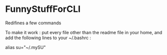 # FunnyStuffForCLI
Redifines a few commands


To make it work : put every file other than the readme file in your home, and add the following lines to your ~/.bashrc :

alias su="~/.mySU"
